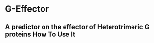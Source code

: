 G-Effector
======================
A predictor on the effector of Heterotrimeric G proteins
How To Use It
----------------------
